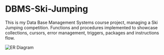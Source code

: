 # DBMS-Ski-Jumping
This is my  Data Base Management Systems course project, managing a Ski Jumping competition. 
Functions and procedures implemented to showcase collections, cursors, error management, triggers, packages and instructions flow.


![ER Diagram](https://user-images.githubusercontent.com/101595151/223705051-33c80afb-6a9a-4a09-a30e-e4b3106f5dfe.png)

